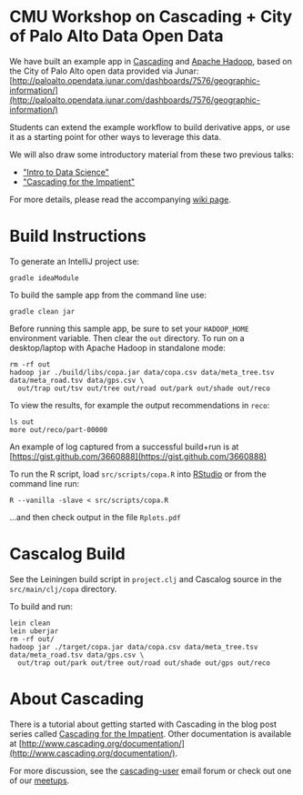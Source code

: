 CMU Workshop on Cascading + City of Palo Alto Data Open Data
============================================================
We have built an example app in [Cascading](http://www.cascading.org/) and [Apache Hadoop](http://hadoop.apache.org/), based on the City of Palo Alto open data provided via Junar: [http://paloalto.opendata.junar.com/dashboards/7576/geographic-information/](http://paloalto.opendata.junar.com/dashboards/7576/geographic-information/)

Students can extend the example workflow to build derivative apps, or use it as a starting point for other ways to leverage this data.

We will also draw some introductory material from these two previous talks:

* ["Intro to Data Science"](http://www.slideshare.net/pacoid/intro-to-data-science-for-enterprise-big-data)
* ["Cascading for the Impatient"](http://www.slideshare.net/pacoid/cascading-for-the-impatient)

For more details, please read the accompanying [wiki page](https://github.com/Cascading/CoPA/wiki).


Build Instructions
==================
To generate an IntelliJ project use:

    gradle ideaModule

To build the sample app from the command line use:

    gradle clean jar

Before running this sample app, be sure to set your `HADOOP_HOME` environment variable. Then clear the `out` directory. To run on a desktop/laptop with Apache Hadoop in standalone mode:

    rm -rf out
    hadoop jar ./build/libs/copa.jar data/copa.csv data/meta_tree.tsv data/meta_road.tsv data/gps.csv \
      out/trap out/tsv out/tree out/road out/park out/shade out/reco

To view the results, for example the output recommendations in `reco`:

    ls out
    more out/reco/part-00000

An example of log captured from a successful build+run is at [https://gist.github.com/3660888](https://gist.github.com/3660888)

To run the R script, load `src/scripts/copa.R` into [RStudio](http://rstudio.org/) or from the command line run:

    R --vanilla -slave < src/scripts/copa.R

...and then check output in the file `Rplots.pdf`


Cascalog Build
==============
See the Leiningen build script in `project.clj` and Cascalog source in the `src/main/clj/copa` directory.

To build and run:

    lein clean
    lein uberjar
    rm -rf out/ 
    hadoop jar ./target/copa.jar data/copa.csv data/meta_tree.tsv data/meta_road.tsv data/gps.csv \
      out/trap out/park out/tree out/road out/shade out/gps out/reco


About Cascading
===============
There is a tutorial about getting started with Cascading in the blog post series called [Cascading for the Impatient](http://www.cascading.org/category/impatient/). Other documentation is available at [http://www.cascading.org/documentation/](http://www.cascading.org/documentation/).

For more discussion, see the [cascading-user](https://groups.google.com/forum/?fromgroups#!forum/cascading-user) email forum 
or check out one of our [meetups](http://www.meetup.com/cascading/).
